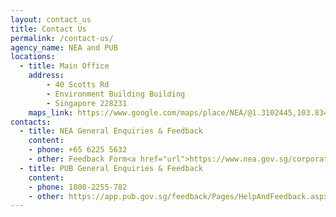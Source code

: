 ```yaml
---
layout: contact_us
title: Contact Us
permalink: /contact-us/
agency_name: NEA and PUB
locations:
  - title: Main Office
    address:
        - 40 Scotts Rd
        - Environment Building Building
        - Singapore 228231
    maps_link: https://www.google.com/maps/place/NEA/@1.3102445,103.8340043,17z/data=!3m1!4b1!4m5!3m4!1s0x31da19ec53b2ebfb:0x1eaefdb0131ac1e!8m2!3d1.3102391!4d103.836193
contacts:
  - title: NEA General Enquiries & Feedback
    content:
    - phone: +65 6225 5632
    - other: Feedback Form<a href="url">https://www.nea.gov.sg/corporate-functions/feedback</a>
  - title: PUB General Enquiries & Feedback
    content:
    - phone: 1800-2255-782
    - other: https://app.pub.gov.sg/feedback/Pages/HelpAndFeedback.aspx
---
```

